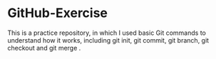 # GitHub-Exercise
This is a practice repository, in which I used basic Git commands to understand how it works, including git init, git commit, git branch, git checkout and git merge .
